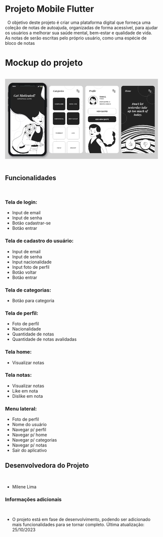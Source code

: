 # Projeto Mobile Flutter
 
O objetivo deste projeto é criar uma plataforma digital que forneça uma coleção de notas de autoajuda, organizadas de forma acessível, para ajudar os usuários a melhorar sua saúde mental, bem-estar e qualidade de vida. As notas de serão escritas pelo próprio usuário, como uma espécie de bloco de notas
 
# Mockup do projeto
 
<img src="lib/assets/mockup.png">
 
## Funcionalidades
 
### Tela de login:
- Input de email
- Input de senha
- Botão cadastrar-se
- Botão entrar
 
### Tela de cadastro do usuário:
- Input de email
- Input de senha
- Input nacionalidade
- Input foto de perfil
- Botão voltar
- Botão entrar
 
### Tela de categorias:
- Botão para categoria
 
### Tela de perfil:
- Foto de perfil
- Nacionalidade
- Quantidade de notas
- Quantidade de notas avalidadas
 
### Tela home:
- Visualizar notas

### Tela notas:
- Visualizar notas
- Like em nota
- Dislike em nota
 
### Menu lateral:
- Foto de perfil
- Nome do usuário
- Navegar p/ perfil
- Navegar p/ home
- Navegar p/ categorias
- Navegar p/ notas
- Sair do aplicativo
 
## Desenvolvedora do Projeto
 
- Milene Lima
 
### Informações adicionais
 
- O projeto está em fase de desenvolvimento, podendo ser adicionado mais funcionalidades para se tornar completo.
Última atualização: 25/10/2023